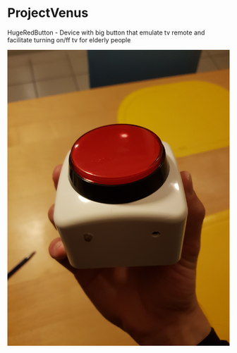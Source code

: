 # ProjectVenus
HugeRedButton - Device  with big button that emulate tv remote  and facilitate turning on/ff tv for elderly people 

![alt text](https://github.com/enricocirignaco/ProjectVenus/blob/master/pics/20190125_235534.jpg)
